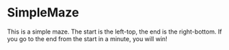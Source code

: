 # SimpleMaze
This is a simple maze.
The start is the left-top, the end is the right-bottom.
If you go to the end from the start in a minute, you will win!

